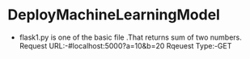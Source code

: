 # DeployMachineLearningModel
- flask1.py is one of the basic file .That returns sum of two numbers.<br/>
Request URL:-#localhost:5000?a=10&b=20
Rqeuest Type:-GET

